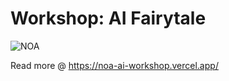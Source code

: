 # Workshop: AI Fairytale

![NOA](https://www.sympa.com/hubfs/Noa%20logo%20grey.png)

Read more @
https://noa-ai-workshop.vercel.app/

